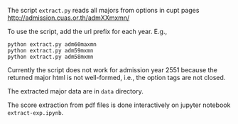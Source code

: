 The script `extract.py` reads all majors from options in cupt pages http://admission.cuas.or.th/admXXmxmn/

To use the script, add the url prefix for each year.  E.g.,

```
python extract.py adm60maxmn
python extract.py adm59mxmn
python extract.py adm58mxmn
```

Currently the script does not work for admission year 2551 because the returned major html is not well-formed, i.e., the option tags are not closed.

The extracted major data are in `data` directory.

The score extraction from pdf files is done interactively on jupyter notebook `extract-exp.ipynb`.